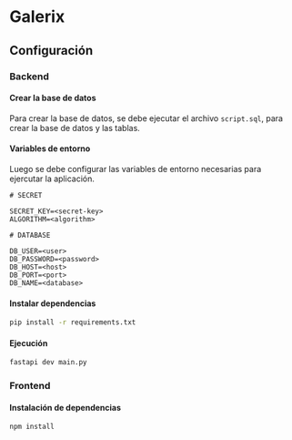 # Galerix

## Configuración

### Backend

#### Crear la base de datos

Para crear la base de datos, se debe ejecutar el archivo `script.sql`, para crear la base de datos y las tablas.

#### Variables de entorno

Luego se debe configurar las variables de entorno necesarias para ejercutar la aplicación.

```
# SECRET

SECRET_KEY=<secret-key>
ALGORITHM=<algorithm>

# DATABASE

DB_USER=<user>
DB_PASSWORD=<password>
DB_HOST=<host>
DB_PORT=<port>
DB_NAME=<database>
```

#### Instalar dependencias

```bash
pip install -r requirements.txt
```

#### Ejecución

```bash
fastapi dev main.py
```

### Frontend

#### Instalación de dependencias

```bash
npm install
```
